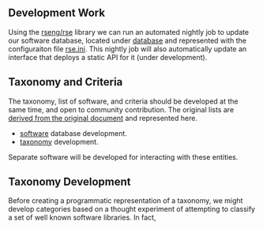 ## Development Work

Using the [rseng/rse](https://github.com/rseng/rse) library we can run an automated nightly
job to update our software database, located under [database](database) and represented
with the configuraiton file [rse.ini](rse.ini). This nightly job will also automatically
update an interface that deploys a static API for it (under development).

## Taxonomy and Criteria

The taxonomy, list of software, and criteria should be developed at the same time,
and open to community contribution. The original lists are [derived from the original document](https://docs.google.com/document/d/1wDb0udH9OrFWrMBsAVb8RrUMCKKRHoyEep7yveJ1d0k/edit) and represented here.

 - [software](software) database development.
 - [taxonomy](taxonomy) development.
 
Separate software will be developed for interacting with these entities.

## Taxonomy Development

Before creating a programmatic representation of a taxonomy, we might develop categories
based on a thought experiment of attempting to classify a set of well known software libraries.
In fact, 
